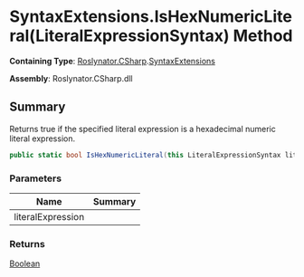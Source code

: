 # SyntaxExtensions\.IsHexNumericLiteral\(LiteralExpressionSyntax\) Method

**Containing Type**: [Roslynator.CSharp](../../README.md)\.[SyntaxExtensions](../README.md)

**Assembly**: Roslynator\.CSharp\.dll

## Summary

Returns true if the specified literal expression is a hexadecimal numeric literal expression\.

```csharp
public static bool IsHexNumericLiteral(this LiteralExpressionSyntax literalExpression)
```

### Parameters

| Name | Summary |
| ---- | ------- |
| literalExpression | |

### Returns

[Boolean](https://docs.microsoft.com/en-us/dotnet/api/system.boolean)

